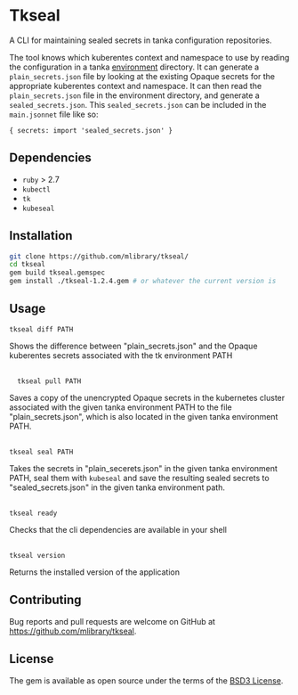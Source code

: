 # Tkseal

A CLI for maintaining sealed secrets in tanka configuration repositories.

The tool knows which kuberentes context and namespace to use by reading the configuration in a tanka [environment](https://tanka.dev/tutorial/environments) directory. It can generate a `plain_secrets.json` file by looking at the existing Opaque secrets for the appropriate kuberentes context and namespace. It can then read the `plain_secrets.json` file in the environment directory, and generate a `sealed_secrets.json`. This `sealed_secrets.json` can be included in the `main.jsonnet` file like so:
```
{ secrets: import 'sealed_secrets.json' }
```

## Dependencies
* `ruby` > 2.7
* `kubectl`
* `tk`
* `kubeseal`



## Installation

```bash
git clone https://github.com/mlibrary/tkseal/
cd tkseal
gem build tkseal.gemspec
gem install ./tkseal-1.2.4.gem # or whatever the current version is
```

## Usage
```
tkseal diff PATH   
```
Shows the difference between "plain_secrets.json" and the Opaque kuberentes secrets associated with the tk environment PATH <br><br>

```
  tkseal pull PATH       
```
Saves a copy of the unencrypted Opaque secrets in the kubernetes cluster associated with the given tanka environment PATH to the file "plain_secrets.json", which is also located in the given tanka environment PATH.<br><br>

```
tkseal seal PATH       
```
Takes the secrets in "plain_secerets.json" in the given tanka environment PATH, seal them with `kubeseal` and save the resulting sealed secrets to "sealed_secrets.json" in the given tanka environment path.<br><br>

```
tkseal ready           
```
Checks that the cli dependencies are available in your shell<br><br>

```
tkseal version         
```
Returns the installed version of the application


## Contributing

Bug reports and pull requests are welcome on GitHub at https://github.com/mlibrary/tkseal.

## License

The gem is available as open source under the terms of the [BSD3 License](https://opensource.org/licenses/BSD-3-Clause).
